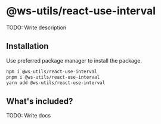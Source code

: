 # @ws-utils/react-use-interval

TODO: Write description


## Installation

Use preferred package manager to install the package.

```bash
npm i @ws-utils/react-use-interval
pnpm i @ws-utils/react-use-interval
yarn add @ws-utils/react-use-interval
```


## What's included?

TODO: Write docs